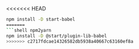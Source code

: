<<<<<<< HEAD
```sh
npm install -D start-babel
=======
```shell npm2yarn
npm install -D @start/plugin-lib-babel
>>>>>>> c2717fdcae14326582db5938a40667c63160ef8a
```
